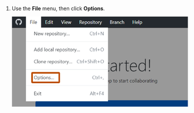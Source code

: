 1. Use the **File** menu, then click **Options**.

   ![Screenshot of the "GitHub Desktop" menu bar on Windows. In the expanded "File" dropdown menu, the "Options" item is highlighted with an orange outline.](/assets/images/help/desktop/windows-choose-options.png)
